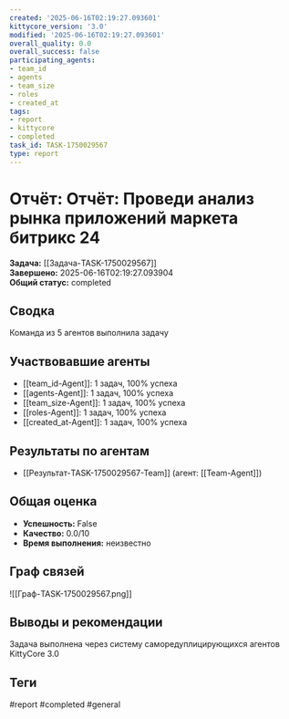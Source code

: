 ```yaml
---
created: '2025-06-16T02:19:27.093601'
kittycore_version: '3.0'
modified: '2025-06-16T02:19:27.093601'
overall_quality: 0.0
overall_success: false
participating_agents:
- team_id
- agents
- team_size
- roles
- created_at
tags:
- report
- kittycore
- completed
task_id: TASK-1750029567
type: report
---
```


# Отчёт: Отчёт: Проведи анализ рынка приложений маркета битрикс 24

**Задача:** [[Задача-TASK-1750029567]]  
**Завершено:** 2025-06-16T02:19:27.093904  
**Общий статус:** completed

## Сводка
Команда из 5 агентов выполнила задачу

## Участвовавшие агенты
- [[team_id-Agent]]: 1 задач, 100% успеха
- [[agents-Agent]]: 1 задач, 100% успеха
- [[team_size-Agent]]: 1 задач, 100% успеха
- [[roles-Agent]]: 1 задач, 100% успеха
- [[created_at-Agent]]: 1 задач, 100% успеха

## Результаты по агентам
- [[Результат-TASK-1750029567-Team]] (агент: [[Team-Agent]])

## Общая оценка
- **Успешность:** False
- **Качество:** 0.0/10
- **Время выполнения:** неизвестно

## Граф связей
![[Граф-TASK-1750029567.png]]

## Выводы и рекомендации
Задача выполнена через систему саморедуплицирующихся агентов KittyCore 3.0

## Теги
#report #completed #general
